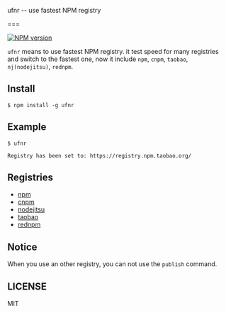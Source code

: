 ufnr -- use fastest NPM registry

===

[![NPM version][npm-image]][npm-url]

`ufnr` means to use fastest NPM registry. it test speed for many registries and switch to the fastest one, now it include `npm`, `cnpm`, `taobao`, `nj(nodejitsu)`, `rednpm`.

## Install

```
$ npm install -g ufnr
```

## Example
```
$ ufnr

Registry has been set to: https://registry.npm.taobao.org/

```

## Registries

* [npm](https://www.npmjs.org)
* [cnpm](http://cnpmjs.org)
* [nodejitsu](https://www.nodejitsu.com)
* [taobao](http://npm.taobao.org/)
* [rednpm](http://npm.mirror.cqupt.edu.cn)


## Notice

When you use an other registry, you can not use the `publish` command. 


## LICENSE
MIT


[npm-image]: https://img.shields.io/npm/v/ufnr.svg?style=flat-square
[npm-url]: https://npmjs.org/package/ufnr